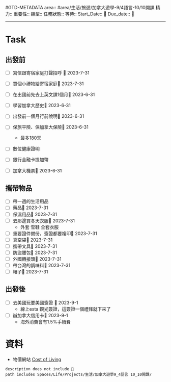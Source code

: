 #GTD-METADATA 
area:: #area/生活/旅遊/加拿大遊學-9/4語言-10/10開課
精力:: 
重要性::
類型:: 
任務狀態:: 
等待::
Start_Date:: 🛫
Due_date:: 📅

--- 
# Task
## 出發前
- [ ] 寫信跟寄宿家庭打聲招呼 🛫 2023-7-31 
- [ ] 買個小禮物給寄宿家庭🛫 2023-7-31 
- [ ] 在出國前先去上英文課1個月🛫 2023-6-31 
- [ ] 學習加拿大歷史🛫 2023-6-31 
- [ ] 出發前一個月行前說明🛫 2023-6-31 
- [ ] 保旅平險、保加拿大保險🛫 2023-6-31 
	- 最多180天
- [ ] 數位健康證明
- [ ] 銀行金融卡提加幣
- [ ] 加拿大機票🛫 2023-6-31 


## 攜帶物品
- [ ] 帶一週的生活用品
- [ ] 藥品🛫 2023-7-31 
- [ ] 保濕用品🛫 2023-7-31 
- [ ] 去那邊買冬天衣服🛫 2023-7-31 
	- 外套 雪鞋 全套衣服
- [ ] 重要證件備份，簽證都要複印🛫 2023-7-31 
- [ ] 真空袋🛫 2023-7-31 
- [ ] 攜帶文具🛫 2023-7-31 
- [ ] 防盜腰包🛫 2023-7-31 
- [ ] 外國轉接頭🛫 2023-7-31 
- [ ] 帶台灣的調味料🛫 2023-7-31 
- [ ] 帽子🛫 2023-7-31 

## 出發後
- [ ] 去美國玩要美國簽證 🛫 2023-9-1 
	- 線上esta 觀光簽證，這簽證一個禮拜就下來了
- [ ] 辦加拿大信用卡🛫 2023-9-1 
	- 海外消費會有1.5%手續費

# 資料
- 物價網站 [Cost of Living](https://www.numbeo.com/cost-of-living/)
```tasks
description does not include 🛫
path includes Spaces/Life/Projects/生活/加拿大遊學9_4語言 10_10開課/
```
